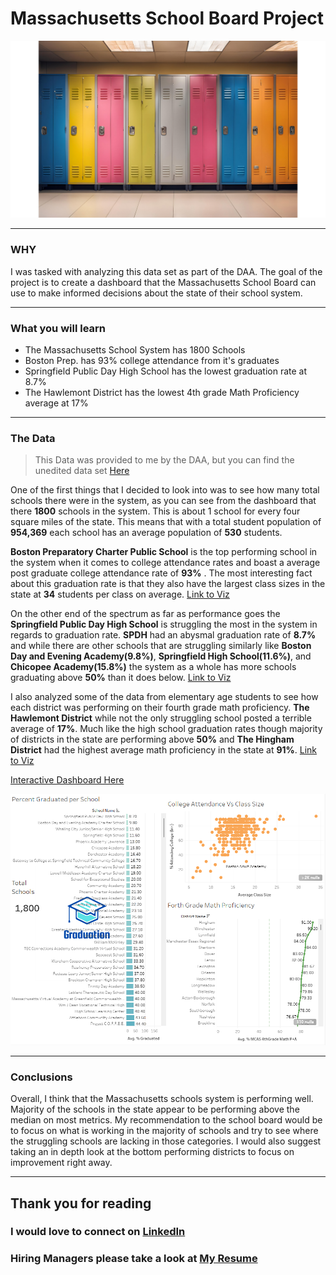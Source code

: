 # Massachusetts School Board Project

<img src="images/lockers.png?raw=true"/>

---

### WHY 

I was tasked with analyzing this data set as part of the DAA. The goal of the project is to create a dashboard that the Massachusetts School Board can use to make informed decisions about the state of their school system. 

---

### What you will learn

<ul>
<li>The Massachusetts School System has 1800 Schools</li>
<li>Boston Prep. has 93% college attendance from it's graduates</li>
<li>Springfield Public Day High School has the lowest graduation rate at 8.7%</li>
<li>The Hawlemont District has the lowest 4th grade Math Proficiency average at 17%</li>
</ul>

---

### The Data

>This Data was provided to me by the DAA, but you can find the unedited data set [Here](https://www.kaggle.com/datasets/ndalziel/massachusetts-public-schools-data)

  One of the first things that I decided to look into was to see how many total schools there were in the system, as you can see from the dashboard that there **1800** schools in the system. This is about 1 school for every four square miles of the state. This means that with a total student population of **954,369** each school has an average population of **530** students. 

  **Boston Preparatory Charter Public School** is the top performing school in the system when it comes to college attendance rates and boast a average post graduate college attendance rate of **93%** . The most interesting fact about this graduation rate is that they also have the largest class sizes in the state at **34** students per class on average. [Link to Viz](https://public.tableau.com/app/profile/kyle.harrison1329/viz/CollegeAttendanceVsClassSize/CollegeAttendanceVsClassSize?publish=yes)

  On the other end of the spectrum as far as performance goes the **Springfield Public Day High School** is struggling the most in the system in regards to graduation rate. **SPDH** had an abysmal graduation rate of **8.7%** and while there are other schools that are struggling similarly like **Boston Day and Evening Academy(9.8%)**, **Springfield High School(11.6%)**, and **Chicopee Academy(15.8%)** the system as a whole has more schools graduating above **50%** than it does below. [Link to Viz](https://public.tableau.com/app/profile/kyle.harrison1329/viz/PercentGraduatedperSchool/PercentGraduatedperSchool?publish=yes)

 I also analyzed some of the data from elementary age students to see how each district was performing on their fourth grade math proficiency. **The Hawlemont District** while not the only struggling school posted a terrible average of **17%**. Much like the high school graduation rates though majority of districts in the state are performing above **50%** and **The Hingham District** had the highest average math proficiency in the state at **91%**. [Link to Viz](https://public.tableau.com/app/profile/kyle.harrison1329/viz/4thGradeMathProficiency/ForthGradeMathProficiency?publish=yes) 

 [Interactive Dashboard Here](https://public.tableau.com/app/profile/kyle.harrison1329/viz/MassSchoolBoard/MassSchoolDashboard?publish=yes)

<img src="images/Screenshot 2024-07-23 153236.png?raw=true"/>

---

 ### Conclusions

 Overall, I think that the Massachusetts schools system is performing well. Majority of the schools in the state appear to be performing above the median on most metrics. My recommendation to the school board would be to focus on what is working in the majority of schools and try to see where the struggling schools are lacking in those categories. I would also suggest taking an in depth look at the bottom performing districts to focus on improvement right away. 

---

 ## Thank you for reading
 
 ### I would love to connect on [LinkedIn](www.linkedin.com/in/kyle-harrison-data-analytics)

 ### Hiring Managers please take a look at [My Resume](https://github.com/kyleharrison687/kyleharrison687/blob/master/files/Kyle%20Harrison%20Resume%202024.pdf)


 




